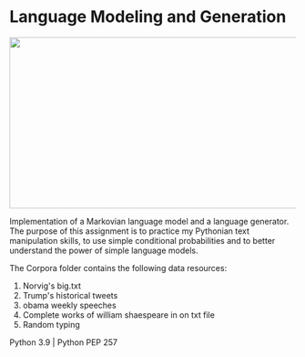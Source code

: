 # Language Modeling and Generation

<p align="center">
	<img height=300 width=800 src="https://user-images.githubusercontent.com/49988048/196614145-7c89cec7-e211-49d5-8cab-28f8ebb905d1.png">
</p>

Implementation of a Markovian language model and a language generator. 
The purpose of this assignment is to practice my Pythonian text manipulation skills, 
to use simple conditional probabilities and to better understand the power of simple language models.

The Corpora folder contains the following data resources:
1. Norvig's big.txt
2. Trump's historical tweets
3. obama weekly speeches
4. Complete works of william shaespeare in on txt file
5. Random typing


Python 3.9 | Python PEP 257
